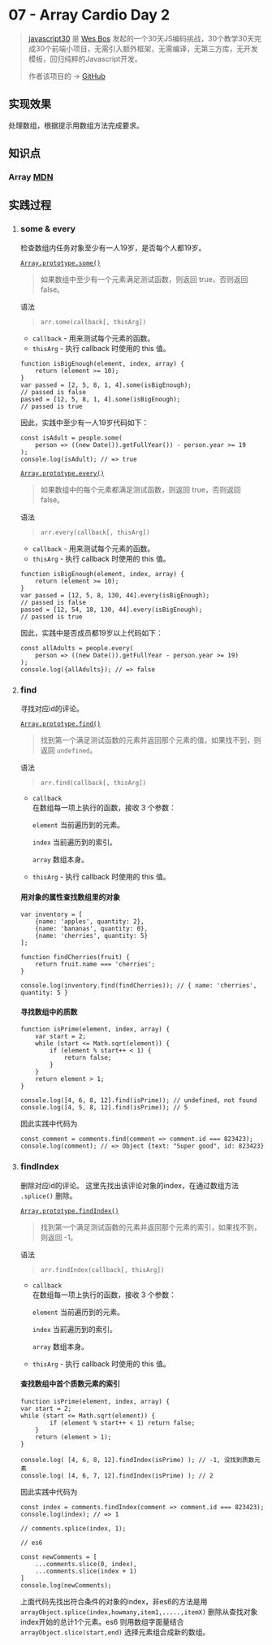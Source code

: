 # 07 - Array Cardio Day 2


> [javascript30](https://javascript30.com/) 是 [Wes Bos](https://github.com/wesbos) 发起的一个30天JS编码挑战，30个教学30天完成30个前端小项目，无需引入额外框架，无需编译，无第三方库，无开发模板，回归纯粹的Javascript开发。
> 
> 作者该项目的 → [GitHub](https://github.com/wesbos/JavaScript30)


## 实现效果

处理数组，根据提示用数组方法完成要求。

## 知识点

### Array [MDN](https://developer.mozilla.org/zh-CN/docs/Web/JavaScript/Reference/Global_Objects/Array)

## 实践过程

1. ### some & every

    检查数组内任务对象至少有一人19岁，是否每个人都19岁。

    [`Array.prototype.some()`](https://developer.mozilla.org/zh-CN/docs/Web/JavaScript/Reference/Global_Objects/Array/some)

    > 如果数组中至少有一个元素满足测试函数，则返回 true，否则返回 false。

    语法
    > `arr.some(callback[, thisArg])`

    * `callback` - 用来测试每个元素的函数。
    * `thisArg` - 执行 callback 时使用的 this 值。


    ```
    function isBigEnough(element, index, array) {
        return (element >= 10);
    }
    var passed = [2, 5, 8, 1, 4].some(isBigEnough);
    // passed is false
    passed = [12, 5, 8, 1, 4].some(isBigEnough);
    // passed is true
    ```

    因此，实践中至少有一人19岁代码如下：

    ```
    const isAdult = people.some(
        person => ((new Date()).getFullYear()) - person.year >= 19
    );
    console.log(isAdult); // => true
    ```

    [`Array.prototype.every()`](https://developer.mozilla.org/zh-CN/docs/Web/JavaScript/Reference/Global_Objects/Array/every)

    > 如果数组中的每个元素都满足测试函数，则返回 true，否则返回 false。

    语法
    > `arr.every(callback[, thisArg])`

    * `callback` - 用来测试每个元素的函数。
    * `thisArg` - 执行 callback 时使用的 this 值。
    

    ```
    function isBigEnough(element, index, array) {
        return (element >= 10);
    }
    var passed = [12, 5, 8, 130, 44].every(isBigEnough);
    // passed is false
    passed = [12, 54, 18, 130, 44].every(isBigEnough);
    // passed is true
    ```
    
    因此，实践中是否成员都19岁以上代码如下：

    ```
    const allAdults = people.every(
        person => ((new Date()).getFullYear - person.year >= 19)
    );
    console.log({allAdults}); // => false
    ```

2. ### find

    寻找对应id的评论。

    [`Array.prototype.find()`](https://developer.mozilla.org/zh-CN/docs/Web/JavaScript/Reference/Global_Objects/Array/find)

    > 找到第一个满足测试函数的元素并返回那个元素的值，如果找不到，则返回 `undefined`。

    语法
    > `arr.find(callback[, thisArg])`

    * `callback`  
    在数组每一项上执行的函数，接收 3 个参数：

        `element` 
        当前遍历到的元素。

        `index` 
        当前遍历到的索引。

        `array` 
        数组本身。

    * `thisArg` - 执行 callback 时使用的 this 值。

    #### 用对象的属性查找数组里的对象

    ```
    var inventory = [
        {name: 'apples', quantity: 2},
        {name: 'bananas', quantity: 0},
        {name: 'cherries', quantity: 5}
    ];

    function findCherries(fruit) { 
        return fruit.name === 'cherries';
    }

    console.log(inventory.find(findCherries)); // { name: 'cherries', quantity: 5 }
    ```

    #### 寻找数组中的质数

    ````
    function isPrime(element, index, array) {
        var start = 2;
        while (start <= Math.sqrt(element)) {
            if (element % start++ < 1) {
                return false;
            }
        }
        return element > 1;
    }

    console.log([4, 6, 8, 12].find(isPrime)); // undefined, not found
    console.log([4, 5, 8, 12].find(isPrime)); // 5
    ````

    因此实践中代码为

    ```
    const comment = comments.find(comment => comment.id === 823423);
    console.log(comment); // => Object {text: "Super good", id: 823423}
    ```

3. ### findIndex

    删除对应id的评论。
    这里先找出该评论对象的index，在通过数组方法 `.splice()` 删除。

    [`Array.prototype.findIndex()`](https://developer.mozilla.org/zh-CN/docs/Web/JavaScript/Reference/Global_Objects/Array/findIndex)

    > 找到第一个满足测试函数的元素并返回那个元素的索引，如果找不到，则返回 -1。

    语法
    > `arr.findIndex(callback[, thisArg])`

    * `callback`  
    在数组每一项上执行的函数，接收 3 个参数：

        `element` 
        当前遍历到的元素。

        `index` 
        当前遍历到的索引。

        `array` 
        数组本身。

    * `thisArg` - 执行 callback 时使用的 this 值。

    #### 查找数组中首个质数元素的索引

    ```
    function isPrime(element, index, array) {
    var start = 2;
    while (start <= Math.sqrt(element)) {
            if (element % start++ < 1) return false;
        }
        return (element > 1);
    }

    console.log( [4, 6, 8, 12].findIndex(isPrime) ); // -1, 没找到质数元素
    console.log( [4, 6, 7, 12].findIndex(isPrime) ); // 2
    ```

    因此实践中代码为

    ```
    const index = comments.findIndex(comment => comment.id === 823423);
    console.log(index); // => 1

    // comments.splice(index, 1);

    // es6

    const newComments = [
        ...comments.slice(0, index),
        ...comments.slice(index + 1)
    ]
    console.log(newComments);
    ```

    上面代码先找出符合条件的对象的index，非es6的方法是用 `arrayObject.splice(index,howmany,item1,.....,itemX)`
    删除从查找对象index开始的总计1个元素。es6 则用数组字面量结合 `arrayObject.slice(start,end)` 选择元素组合成新的数组。
